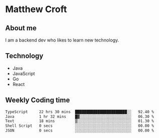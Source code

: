 # Matthew Croft

## About me
I am a backend dev who likes to learn new technology. 

## Technology
- Java
- JavaScript
- Go
- React

## Weekly Coding time
<!--START_SECTION:waka-->

```txt
TypeScript     22 hrs 30 mins  ███████████████████████░░   92.40 %
Java           1 hr 32 mins    █▓░░░░░░░░░░░░░░░░░░░░░░░   06.30 %
Text           18 mins         ▒░░░░░░░░░░░░░░░░░░░░░░░░   01.30 %
Shell Script   0 secs          ░░░░░░░░░░░░░░░░░░░░░░░░░   00.00 %
JSON           0 secs          ░░░░░░░░░░░░░░░░░░░░░░░░░   00.00 %
```

<!--END_SECTION:waka-->

